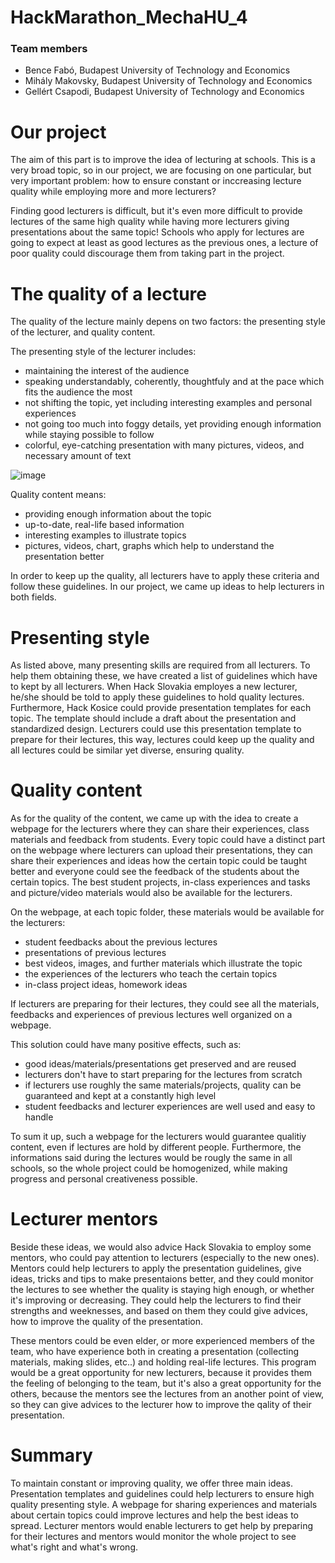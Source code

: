 # HackMarathon_MechaHU_4
### Team members

- Bence Fabó, Budapest University of Technology and Economics
- Mihály Makovsky, Budapest University of Technology and Economics
- Gellért Csapodi, Budapest University of Technology and Economics

# Our project
The aim of this part is to improve the idea of lecturing at schools. This is a very broad topic, so in our project, we are focusing on one particular, but very important problem:
how to ensure constant or inccreasing lecture quality while employing more and more lecturers?

Finding good lecturers is difficult, but it's even more difficult to provide lectures of the same high quality while having more lecturers giving presentations about the same topic! 
Schools who apply for lectures are going to expect at least as good lectures as the previous ones, a lecture of poor quality could discourage them from taking part in the project.

# The quality of a lecture
The quality of the lecture mainly depens on two factors: the presenting style of the lecturer, and quality content.

The presenting style of the lecturer includes:
- maintaining the interest of the audience
- speaking understandably, coherently, thoughtfuly and at the pace which fits the audience the most
- not shifting the topic, yet including interesting examples and personal experiences
- not going too much into foggy details, yet providing enough information while staying possible to follow
- colorful, eye-catching presentation with many pictures, videos, and necessary amount of text

![image](https://user-images.githubusercontent.com/65888378/118681485-e7e4b100-b7ff-11eb-9a08-8befe9726e96.png)


Quality content means:
- providing enough information about the topic
- up-to-date, real-life based information
- interesting examples to illustrate topics
- pictures, videos, chart, graphs which help to understand the presentation better

In order to keep up the quality, all lecturers have to apply these criteria and follow these guidelines.
In our project, we came up ideas to help lecturers in both fields.

# Presenting style
As listed above, many presenting skills are required from all lecturers. To help them obtaining these, we have created a list of guidelines which have to kept by all lecturers. When Hack Slovakia employes a new lecturer, he/she should be told to apply these guidelines to hold quality lectures. 
Furthermore, Hack Kosice could provide presentation templates for each topic. The template should include a draft about the presentation and standardized design. Lecturers could use this presentation template to prepare for their lectures, this way, lectures could keep up the quality and all lectures could be similar yet diverse, ensuring quality.

# Quality content
As for the quality of the content, we came up with the idea to create a webpage for the lecturers where they can share their experiences, class materials and feedback from students.
Every topic could have a distinct part on the webpage where lecturers can upload their presentations, they can share their experiences and ideas how the certain topic could be taught better and everyone could see the feedback of the students about the certain topics. The best student projects, in-class experiences and tasks and picture/video materials would also be available for the lecturers. 

On the webpage, at each topic folder, these materials  would be available for the lecturers:
- student feedbacks about the previous lectures
- presentations of previous lectures
- best videos, images, and further materials which illustrate the topic
- the experiences of the lecturers who teach the certain topics
- in-class project ideas, homework ideas


If lecturers are preparing for their lectures, they could see all the materials, feedbacks and experiences of previous lectures well organized on a webpage. 

This solution could have many positive effects, such as:
- good ideas/materials/presentations get preserved and are reused
- lecturers don't have to start preparing for the lectures from scratch
- if lecturers use roughly the same materials/projects, quality can be guaranteed and kept at a constantly high level
- student feedbacks and lecturer experiences are well used and easy to handle

To sum it up, such a webpage for the lecturers would guarantee qualitiy content, even if lectures are hold by different people.
Furthermore, the informations said during the lectures would be rougly the same in all schools, so the whole project could be homogenized, while making progress and personal creativeness possible.

# Lecturer mentors
Beside these ideas, we would also advice Hack Slovakia to employ some mentors, who could pay attention to lecturers (especially to the new ones). Mentors could help lecturers to apply the presentation guidelines, give ideas, tricks and tips to make presentaions better, and they could monitor the lectures to see whether the quality is staying high enough, or whether it's improving or decreasing. They could help the lecturers to find their strengths and weeknesses, and based on them they could give advices, how to improve the quality of the presentation.

These mentors could be even elder, or more experienced members of the team, who have experience both in creating a presentation (collecting materials, making slides, etc..) and holding real-life lectures. This program would be a great opportunity for new lecturers, because it provides them the feeling of belonging to the team, but it's also a great opportunity for the others, because the mentors see the lectures from an another point of view, so they can give advices to the lecturer how to improve the qality of their presentation.
# Summary
To maintain constant or improving quality, we offer three main ideas. Presentation templates and guidelines could help lecturers to ensure high quality presenting style. A webpage for sharing experiences and materials about certain topics could improve lectures and help the best ideas to spread. Lecturer mentors would enable lecturers to get help by preparing for their lectures and mentors would monitor the whole project to see what's right and  what's wrong.
